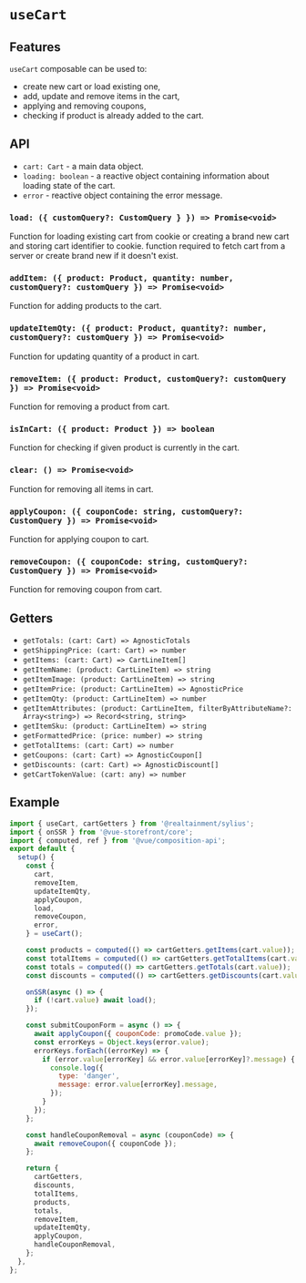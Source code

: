 # `useCart`

## Features

`useCart` composable can be used to:

- create new cart or load existing one,
- add, update and remove items in the cart,
- applying and removing coupons,
- checking if product is already added to the cart.

## API

- `cart: Cart` - a main data object.
- `loading: boolean` - a reactive object containing information about loading state of the cart.
- `error` - reactive object containing the error message.

### `load: ({ customQuery?: CustomQuery } }) => Promise<void>`

Function for loading existing cart from cookie or creating a brand new cart and storing cart identifier to cookie.
function required to fetch cart from a server or create brand new if it doesn't exist.

### `addItem: ({ product: Product, quantity: number, customQuery?: customQuery }) => Promise<void>`

Function for adding products to the cart.

### `updateItemQty: ({ product: Product, quantity?: number, customQuery?: customQuery }) => Promise<void>`

Function for updating quantity of a product in cart.

### `removeItem: ({ product: Product, customQuery?: customQuery }) => Promise<void>`

Function for removing a product from cart.

### `isInCart: ({ product: Product }) => boolean`

Function for checking if given product is currently in the cart.

### `clear: () => Promise<void>`

Function for removing all items in cart.

### `applyCoupon: ({ couponCode: string, customQuery?: CustomQuery }) => Promise<void>`

Function for applying coupon to cart.

### `removeCoupon: ({ couponCode: string, customQuery?: CustomQuery }) => Promise<void>`

Function for removing coupon from cart.

## Getters

- `getTotals: (cart: Cart) => AgnosticTotals`
- `getShippingPrice: (cart: Cart) => number`
- `getItems: (cart: Cart) => CartLineItem[]`
- `getItemName: (product: CartLineItem) => string`
- `getItemImage: (product: CartLineItem) => string`
- `getItemPrice: (product: CartLineItem) => AgnosticPrice`
- `getItemQty: (product: CartLineItem) => number`
- `getItemAttributes: (product: CartLineItem, filterByAttributeName?: Array<string>) => Record<string, string>`
- `getItemSku: (product: CartLineItem) => string`
- `getFormattedPrice: (price: number) => string`
- `getTotalItems: (cart: Cart) => number`
- `getCoupons: (cart: Cart) => AgnosticCoupon[]`
- `getDiscounts: (cart: Cart) => AgnosticDiscount[]`
- `getCartTokenValue: (cart: any) => number`

## Example

```js
import { useCart, cartGetters } from '@realtainment/sylius';
import { onSSR } from '@vue-storefront/core';
import { computed, ref } from '@vue/composition-api';
export default {
  setup() {
    const {
      cart,
      removeItem,
      updateItemQty,
      applyCoupon,
      load,
      removeCoupon,
      error,
    } = useCart();

    const products = computed(() => cartGetters.getItems(cart.value));
    const totalItems = computed(() => cartGetters.getTotalItems(cart.value));
    const totals = computed(() => cartGetters.getTotals(cart.value));
    const discounts = computed(() => cartGetters.getDiscounts(cart.value));

    onSSR(async () => {
      if (!cart.value) await load();
    });

    const submitCouponForm = async () => {
      await applyCoupon({ couponCode: promoCode.value });
      const errorKeys = Object.keys(error.value);
      errorKeys.forEach((errorKey) => {
        if (error.value[errorKey] && error.value[errorKey]?.message) {
          console.log({
            type: 'danger',
            message: error.value[errorKey].message,
          });
        }
      });
    };

    const handleCouponRemoval = async (couponCode) => {
      await removeCoupon({ couponCode });
    };

    return {
      cartGetters,
      discounts,
      totalItems,
      products,
      totals,
      removeItem,
      updateItemQty,
      applyCoupon,
      handleCouponRemoval,
    };
  },
};
```
